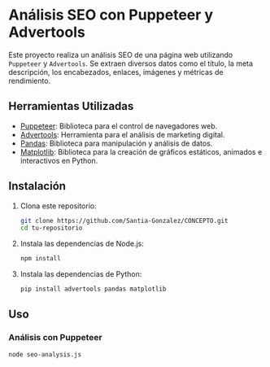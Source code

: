 # Análisis SEO con Puppeteer y Advertools

Este proyecto realiza un análisis SEO de una página web utilizando `Puppeteer` y `Advertools`. Se extraen diversos datos como el título, la meta descripción, los encabezados, enlaces, imágenes y métricas de rendimiento.

## Herramientas Utilizadas

- [Puppeteer](https://pptr.dev/): Biblioteca para el control de navegadores web.
- [Advertools](https://advertools.readthedocs.io/): Herramienta para el análisis de marketing digital.
- [Pandas](https://pandas.pydata.org/): Biblioteca para manipulación y análisis de datos.
- [Matplotlib](https://matplotlib.org/): Biblioteca para la creación de gráficos estáticos, animados e interactivos en Python.

## Instalación

1. Clona este repositorio:

    ```bash
    git clone https://github.com/Santia-Gonzalez/CONCEPTO.git
    cd tu-repositorio
    ```

2. Instala las dependencias de Node.js:

    ```bash
    npm install
    ```

3. Instala las dependencias de Python:

    ```bash
    pip install advertools pandas matplotlib
    ```

## Uso

### Análisis con Puppeteer

```bash
node seo-analysis.js
